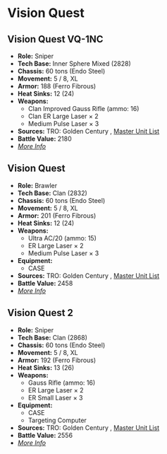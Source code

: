# Vision Quest 

## Vision Quest VQ-1NC 

- **Role:** Sniper 
- **Tech Base:** Inner Sphere Mixed (2828) 
- **Chassis:** 60 tons (Endo Steel) 
- **Movement:** 5 / 8, XL 
- **Armor:** 188 (Ferro Fibrous) 
- **Heat Sinks:** 12 (24) 
- **Weapons:** 
  - Clan Improved Gauss Rifle (ammo: 16) 
  - Clan ER Large Laser × 2 
  - Medium Pulse Laser × 3 
- **Sources:** TRO: Golden Century , [Master Unit List](http://masterunitlist.info/Unit/Details/5355) 
- **Battle Value:** 2180 
- [*More Info*](vision_quest/vision_quest_vq-1nc.md) 

## Vision Quest 

- **Role:** Brawler 
- **Tech Base:** Clan (2832) 
- **Chassis:** 60 tons (Endo Steel) 
- **Movement:** 5 / 8, XL 
- **Armor:** 201 (Ferro Fibrous) 
- **Heat Sinks:** 12 (24) 
- **Weapons:** 
  - Ultra AC/20 (ammo: 15) 
  - ER Large Laser × 2 
  - Medium Pulse Laser × 3 
- **Equipment:** 
  - CASE 
- **Sources:** TRO: Golden Century , [Master Unit List](http://masterunitlist.info/Unit/Details/7638) 
- **Battle Value:** 2458 
- [*More Info*](vision_quest/vision_quest.md) 

## Vision Quest 2 

- **Role:** Sniper 
- **Tech Base:** Clan (2868) 
- **Chassis:** 60 tons (Endo Steel) 
- **Movement:** 5 / 8, XL 
- **Armor:** 192 (Ferro Fibrous) 
- **Heat Sinks:** 13 (26) 
- **Weapons:** 
  - Gauss Rifle (ammo: 16) 
  - ER Large Laser × 2 
  - ER Small Laser × 3 
- **Equipment:** 
  - CASE 
  - Targeting Computer 
- **Sources:** TRO: Golden Century , [Master Unit List](http://masterunitlist.info/Unit/Details/7639) 
- **Battle Value:** 2556 
- [*More Info*](vision_quest/vision_quest_2.md) 

